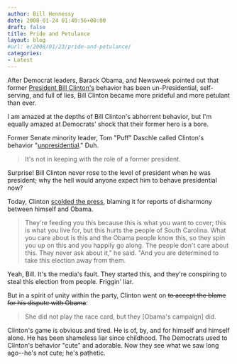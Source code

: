 ```yaml
---
author: Bill Hennessy
date: 2008-01-24 01:40:56+00:00
draft: false
title: Pride and Petulance
layout: blog
#url: e/2008/01/23/pride-and-petulance/
categories:
- Latest
---
```


After Democrat leaders, Barack Obama, and Newsweek pointed out that former [President Bill Clinton's](https://hennessysview.com/2008/01/20/obama-calls-bill-clinton-a-liar/) behavior has been un-Presidential, self-serving, and full of lies, Bill Clinton became more prideful and more petulant than ever.

I am amazed at the depths of Bill Clinton's abhorrent behavior, but I'm equally amazed at Democrats' shock that their former hero is a bore.

Former Senate minority leader, Tom "Puff" Daschle called Clinton's behavior "[unpresidential](https://www.upi.com/NewsTrack/Top_News/2008/01/22/daschle_faults_bill_clintons_criticisms/6949/)." Duh.


> It's not in keeping with the role of a former president.


Surprise!  Bill Clinton never rose to the level of president when he was president; why the hell would anyone expect him to behave presidential now?

Today, Clinton [scolded the press](https://www.cbsnews.com/stories/2008/01/23/eveningnews/main3746235.shtml), blaming it for reports of disharmony between himself and Obama.


> They're feeding you this because this is what you want to cover; this is what you live for, but this hurts the people of South Carolina. What you care about is this and the Obama people know this, so they spin you up on this and you happily go along.  The people don't care about this. They never ask about it," he said. "And you are determined to take this election away from them.


Yeah, Bill.  It's the media's fault.  They started this, and they're conspiring to steal this election from people.  Friggin' liar.

But in a spirit of unity within the party, Clinton went on <strike>to accept the blame for his dispute with Obama</strike>:


> She did not play the race card, but they [Obama's campaign] did.


Clinton's game is obvious and tired.  He is of, by, and for himself and himself alone.  He has been shameless liar since childhood.  The Democrats used to Clinton's behavior "cute" and adorable.  Now they see what we saw long ago--he's not cute; he's pathetic.
